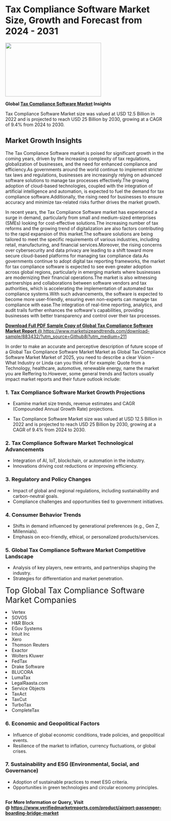 <H1>Tax Compliance Software Market Size, Growth and Forecast from 2024 - 2031</H1><img class="aligncenter size-medium wp-image-584254" src="https://thirdeyenews.in/wp-content/uploads/2024/09/Global-Market-Research-300x168.jpeg" alt="" width="300" height="168" /><p><strong>Global&nbsp;<a href="https://www.marketsizeandtrends.com/download-sample/883432/?utm_source=Github8j?utm_medium=211">Tax Compliance Software Market</a> Insights</strong></p><p>Tax Compliance Software Market size was valued at USD 12.5 Billion in 2022 and is projected to reach USD 25 Billion by 2030, growing at a CAGR of 9.4% from 2024 to 2030.</p><p><h2>Market Growth Insights</h2> <p>The Tax Compliance Software market is poised for significant growth in the coming years, driven by the increasing complexity of tax regulations, globalization of businesses, and the need for enhanced compliance and efficiency.As governments around the world continue to implement stricter tax laws and regulations, businesses are increasingly relying on advanced software solutions to manage tax processes effectively.The growing adoption of cloud-based technologies, coupled with the integration of artificial intelligence and automation, is expected to fuel the demand for tax compliance software.Additionally, the rising need for businesses to ensure accuracy and minimize tax-related risks further drives the market growth.</p> <p><a href="#"></a></p> <p>In recent years, the Tax Compliance Software market has experienced a surge in demand, particularly from small and medium-sized enterprises (SMEs) looking for cost-effective solutions.The increasing number of tax reforms and the growing trend of digitalization are also factors contributing to the rapid expansion of this market.The software solutions are being tailored to meet the specific requirements of various industries, including retail, manufacturing, and financial services.Moreover, the rising concerns over cybersecurity and data privacy are leading to a shift toward more secure cloud-based platforms for managing tax compliance data.As governments continue to adopt digital tax reporting frameworks, the market for tax compliance software is expected to see even greater adoption across global regions, particularly in emerging markets where businesses are modernizing their financial operations.The market is also witnessing partnerships and collaborations between software vendors and tax authorities, which is accelerating the implementation of automated tax compliance systems.With such advancements, the software is expected to become more user-friendly, ensuring even non-experts can manage tax compliance with ease.The integration of real-time reporting, analytics, and audit trails further enhances the software's capabilities, providing businesses with better transparency and control over their tax processes.</p> <p><a href="#"></p><p><span class=""><strong>Download Full PDF Sample Copy of Global Tax Compliance Software Market Report</strong> @ <a href="https://www.marketsizeandtrends.com/download-sample/883432/?utm_source=Github8j?utm_medium=211" target="_blank">https://www.marketsizeandtrends.com/download-sample/883432/?utm_source=Github8j?utm_medium=211</a></span></p><p>In order to make an accurate and perceptive description of future scope of a Global&nbsp;Tax Compliance Software Market Market as Global&nbsp;Tax Compliance Software Market Market of 2025, you need to describe a clear Vision &ndash; What Industry or Linda can you think of for example: Quote from a Technology, healthcare, automotive, renewable energy, name the market you are Reffering to.However, some general trends and factors usually impact market reports and their future outlook include:</p><h3>1.&nbsp;<strong>Tax Compliance Software Market Growth Projections</strong></h3><ul><li>Examine market size trends, revenue estimates and CAGR (Compounded Annual Growth Rate) projections.</li><li><p>Tax Compliance Software Market size was valued at USD 12.5 Billion in 2022 and is projected to reach USD 25 Billion by 2030, growing at a CAGR of 9.4% from 2024 to 2030.</p></li></ul><h3>2.&nbsp;<strong>Tax Compliance Software Market Technological Advancements</strong></h3><ul><li>Integration of AI, IoT, blockchain, or automation in the industry.</li><li>Innovations driving cost reductions or improving efficiency.</li></ul><h3>3.&nbsp;<strong>Regulatory and Policy Changes</strong></h3><ul><li>Impact of global and regional regulations, including sustainability and carbon-neutral goals.</li><li>Compliance challenges and opportunities tied to government initiatives.</li></ul><h3>4.&nbsp;<strong>Consumer Behavior Trends</strong></h3><ul><li>Shifts in demand influenced by generational preferences (e.g., Gen Z, Millennials).</li><li>Emphasis on eco-friendly, ethical, or personalized products/services.</li></ul><h3>5.&nbsp;<strong>Global Tax Compliance Software Market Competitive Landscape</strong></h3><ul><li>Analysis of key players, new entrants, and partnerships shaping the industry.</li><li>Strategies for differentiation and market penetration.</li></ul><p data-pm-slice="1 1 []"><span style="color: inherit; font-family: inherit; font-size: 25px;">Top Global Tax Compliance Software Market Companies</span></p><div class="" data-test-id=""><p><li>Vertex</li><li> SOVOS</li><li> H&R Block</li><li> EGov Systems</li><li> Intuit Inc</li><li> Xero</li><li> Thomson Reuters</li><li> Exactor</li><li> Wolters Kluwer</li><li> FedTax</li><li> Drake Software</li><li> BLUCORA</li><li> LumaTax</li><li> LegalRaasta.com</li><li> Service Objects</li><li> TaxAct</li><li> TaxCut</li><li> TurboTax</li><li> CompleteTax</li></p></div><h3>6.&nbsp;<strong>Economic and Geopolitical Factors</strong></h3><ul><li>Influence of global economic conditions, trade policies, and geopolitical events.</li><li>Resilience of the market to inflation, currency fluctuations, or global crises.</li></ul><h3>7.&nbsp;<strong>Sustainability and ESG (Environmental, Social, and Governance)</strong></h3><ul><li>Adoption of sustainable practices to meet ESG criteria.</li><li>Opportunities in green technologies and circular economy principles.</li></ul><h2><strong style="font-size: 14px;">For More Information or Query, Visit @&nbsp;</strong><a style="background-color: #ffffff; font-size: 14px;" href="https://www.marketsizeandtrends.com/report/tax-compliance-software-market/" target="_blank">https://www.verifiedmarketreports.com/product/airport-passenger-boarding-bridge-market</a></h2>